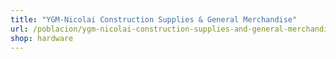 ```yaml
---
title: "YGM-Nicolai Construction Supplies & General Merchandise"
url: /poblacion/ygm-nicolai-construction-supplies-and-general-merchandise/
shop: hardware
---
```

